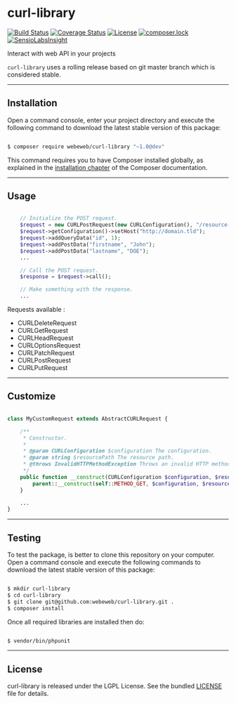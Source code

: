 curl-library
============

[![Build Status](https://travis-ci.org/webeweb/curl-library.svg?branch=master)](https://travis-ci.org/webeweb/curl-library) [![Coverage Status](https://coveralls.io/repos/github/webeweb/curl-library/badge.svg?branch=master)](https://coveralls.io/github/webeweb/curl-library?branch=master) [![License](https://poser.pugx.org/webeweb/curl-library/license)](https://packagist.org/packages/webeweb/curl-library) [![composer.lock](https://poser.pugx.org/webeweb/curl-library/composerlock)](https://packagist.org/packages/webeweb/curl-library) [![SensioLabsInsight](https://insight.sensiolabs.com/projects/1e7bc269-53c0-40ec-a905-4eb061afaab1/mini.png)](https://insight.sensiolabs.com/projects/1e7bc269-53c0-40ec-a905-4eb061afaab1)

Interact with web API in your projects

`curl-library` uses a rolling release based on git master branch which is considered
stable.

---

## Installation

Open a command console, enter your project directory and execute the following
command to download the latest stable version of this package:

```bash

$ composer require webeweb/curl-library "~1.0@dev"

```

This command requires you to have Composer installed globally, as explained
in the [installation chapter](https://getcomposer.org/doc/00-intro.md) of the
Composer documentation.

---

## Usage

```php

	// Initialize the POST request.
	$request = new CURLPostRequest(new CURLConfiguration(), "/resource-path");
	$request->getConfiguration()->setHost("http://domain.tld");
	$request->addQueryData("id", 1);
	$request->addPostData("firstname", "John");
	$request->addPostData("lastname", "DOE");
	...

	// Call the POST request.
	$response = $request->call();

	// Make something with the response.
	...

```

Requests available :

- CURLDeleteRequest
- CURLGetRequest
- CURLHeadRequest
- CURLOptionsRequest
- CURLPatchRequest
- CURLPostRequest
- CURLPutRequest

---

## Customize

```php

class MyCustomRequest extends AbstractCURLRequest {

	/**
	 * Constructor.
	 *
	 * @param CURLConfiguration $configuration The configuration.
	 * @param string $resourcePath The resource path.
	 * @throws InvalidHTTPMethodException Throws an invalid HTTP method exception if the method is not implemented.
	 */
	public function __construct(CURLConfiguration $configuration, $resourcePath) {
		parent::__construct(self::METHOD_GET, $configuration, $resourcePath); //
	}

	...
}

```

---

## Testing

To test the package, is better to clone this repository on your computer.
Open a command console and execute the following commands to download the latest
stable version of this package:

```bash

$ mkdir curl-library
$ cd curl-library
$ git clone git@github.com:webeweb/curl-library.git .
$ composer install

```

Once all required libraries are installed then do:

```bash

$ vendor/bin/phpunit

```

---

## License

curl-library is released under the LGPL License. See the bundled [LICENSE](LICENSE)
file for details.
